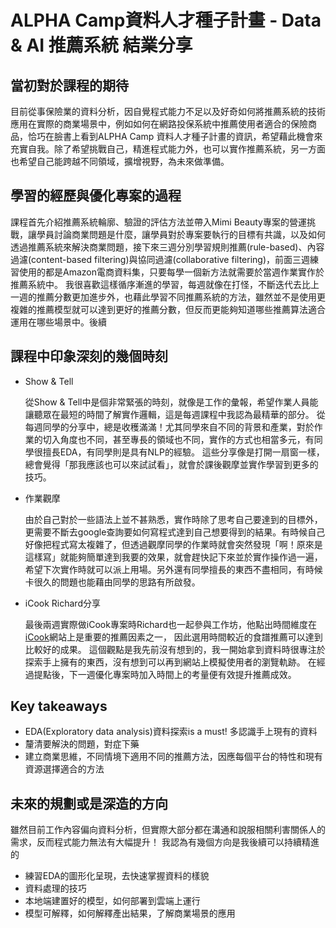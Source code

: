 # ALPHA Camp資料人才種子計畫 - Data & AI 推薦系統 結業分享
## 當初對於課程的期待
  目前從事保險業的資料分析，因自覺程式能力不足以及好奇如何將推薦系統的技術應用在實際的商業場景中，例如如何在網路投保系統中推薦使用者適合的保險商品，恰巧在臉書上看到ALPHA Camp
  資料人才種子計畫的資訊，希望藉此機會來充實自我。除了希望挑戰自己，精進程式能力外，也可以實作推薦系統，另一方面也希望自己能跨越不同領域，擴增視野，為未來做準備。

## 學習的經歷與優化專案的過程
  課程首先介紹推薦系統輪廓、驗證的評估方法並帶入Mimi Beauty專案的營運挑戰，讓學員討論商業問題是什麼，讓學員對於專案要執行的目標有共識，以及如何透過推薦系統來解決商業問題，接下來三週分別學習規則推薦(rule-based)、內容過濾(content-based filtering)與協同過濾(collaborative filtering)，前面三週練習使用的都是Amazon電商資料集，只要每學一個新方法就需要於當週作業實作於推薦系統中。
我很喜歡這樣循序漸進的學習，每週就像在打怪，不斷迭代去比上一週的推薦分數更加進步外，也藉此學習不同推薦系統的方法，雖然並不是使用更複雜的推薦模型就可以達到更好的推薦分數，但反而更能夠知道哪些推薦算法適合運用在哪些場景中。後續

## 課程中印象深刻的幾個時刻
* Show & Tell

  從Show & Tell中是個非常緊張的時刻，就像是工作的彙報，希望作業人員能讓聽眾在最短的時間了解實作邏輯，這是每週課程中我認為最精華的部分。
  從每週同學的分享中，總是收穫滿滿！尤其同學來自不同的背景和產業，對於作業的切入角度也不同，甚至專長的領域也不同，實作的方式也相當多元，有同學很擅長EDA，有同學則是具有NLP的經驗。
  這些分享像是打開一扇窗一樣，總會覺得「那我應該也可以來試試看」，就會於課後觀摩並實作學習到更多的技巧。

* 作業觀摩

  由於自己對於一些語法上並不甚熟悉，實作時除了思考自己要達到的目標外，更需要不斷去google查詢要如何寫程式達到自己想要得到的結果。有時候自己好像把程式寫太複雜了，但透過觀摩同學的作業時就會突然發現「啊！原來是這樣寫」就能夠簡單達到我要的效果，就會趕快記下來並於實作操作過一遍，希望下次實作時就可以派上用場。另外還有同學擅長的東西不盡相同，有時候卡很久的問題也能藉由同學的思路有所啟發。

* iCook Richard分享

  最後兩週實際做iCook專案時Richard也一起參與工作坊，他點出時間維度在[iCook](https://icook.tw/)網站上是重要的推薦因素之一，
  因此選用時間較近的食譜推薦可以達到比較好的成果。
  這個觀點是我先前沒有想到的，我一開始拿到資料時很專注於探索手上擁有的東西，沒有想到可以再到網站上模擬使用者的瀏覽軌跡。
  在經過提點後，下一週優化專案時加入時間上的考量便有效提升推薦成效。
  

## Key takeaways
* EDA(Exploratory data analysis)資料探索is a must! 多認識手上現有的資料
* 釐清要解決的問題，對症下藥
* 建立商業思維，不同情境下適用不同的推薦方法，因應每個平台的特性和現有資源選擇適合的方法

## 未來的規劃或是深造的方向
  雖然目前工作內容偏向資料分析，但實際大部分都在溝通和說服相關利害關係人的需求，反而程式能力無法有大幅提升！
  我認為有幾個方向是我後續可以持續精進的
  - 練習EDA的圖形化呈現，去快速掌握資料的樣貌
  - 資料處理的技巧
  - 本地端建置好的模型，如何部署到雲端上運行
  - 模型可解釋，如何解釋產出結果，了解商業場景的應用
